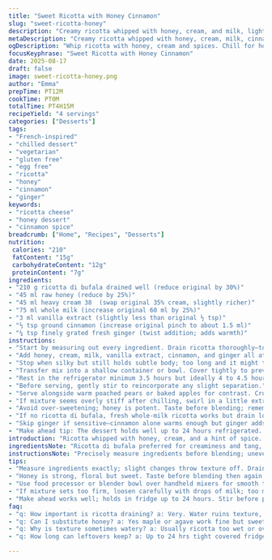 ```yaml
---
title: "Sweet Ricotta with Honey Cinnamon"
slug: "sweet-ricotta-honey"
description: "Creamy ricotta whipped with honey, cream, and milk, lightly spiced with cinnamon and vanilla. A chilled dessert, rustic yet refined, ideal for beating afternoon slumps. Quick prep, needs cooling to thicken and marry flavors. Works vegetarian, gluten- and egg-free. Honey can be swapped with maple syrup or agave if you want a different sweetness profile. Use whole milk for richer mouthfeel, or skim to keep it lighter. Whipping just right—don’t rush, texture matters. Serve with poached stone fruit or nutty biscuits for crunch. Discover balance between silky, sweet, and warm spice notes."
metaDescription: "Creamy ricotta whipped with honey, cream, milk, cinnamon and fresh ginger. Chill slow, textures settle. Rustic French-inspired dessert with warm spice notes."
ogDescription: "Whip ricotta with honey, cream and spices. Chill for hours, textures firm. Rustic French-style treat with hints of cinnamon and grated ginger. Rich yet light."
focusKeyphrase: "Sweet Ricotta with Honey Cinnamon"
date: 2025-08-17
draft: false
image: sweet-ricotta-honey.png
author: "Emma"
prepTime: PT12M
cookTime: PT0M
totalTime: PT4H15M
recipeYield: "4 servings"
categories: ["Desserts"]
tags:
- "French-inspired"
- "chilled dessert"
- "vegetarian"
- "gluten free"
- "egg free"
- "ricotta"
- "honey"
- "cinnamon"
- "ginger"
keywords:
- "ricotta cheese"
- "honey dessert"
- "cinnamon spice"
breadcrumb: ["Home", "Recipes", "Desserts"]
nutrition: 
 calories: "210"
 fatContent: "15g"
 carbohydrateContent: "12g"
 proteinContent: "7g"
ingredients:
- "210 g ricotta di bufala drained well (reduce original by 30%)"
- "45 ml raw honey (reduce by 25%)"
- "45 ml heavy cream 38  (swap original 35% cream, slightly richer)"
- "75 ml whole milk (increase original 60 ml by 25%)"
- "3 ml vanilla extract (slightly less than original ½ tsp)"
- "⅓ tsp ground cinnamon (increase original pinch to about 1.5 ml)"
- "¼ tsp finely grated fresh ginger (twist addition; adds warmth)"
instructions:
- "Start by measuring out every ingredient. Drain ricotta thoroughly—too watery, dessert falls flat. Place ricotta in your food processor or blender bowl."
- "Add honey, cream, milk, vanilla extract, cinnamon, and ginger all at once. Blend on medium speed until a velvety, uniform texture is reached, about 90 seconds. Stop and scrape sides to avoid grainy pockets."
- "Stop when silky but still holds subtle body; too long and it might thin out. Listen for a smooth whirling sound, no clumps left."
- "Transfer mix into a shallow container or bowl. Cover tightly to prevent fridge odors sneaking in."
- "Rest in the refrigerator minimum 3.5 hours but ideally 4 to 4.5 hours. You're waiting for flavors to marry and mixture to firm without freezing. Cold makes it thick, light, spoonable—not runny."
- "Before serving, gently stir to reincorporate any slight separation."
- "Serve alongside warm poached pears or baked apples for contrast. Crunchy, buttery almond cookies also bring texture harmony and cut richness."
- "If mixture seems overly stiff after chilling, swirl in a little extra milk by teaspoon and stir to loosen."
- "Avoid over-sweetening; honey is potent. Taste before blending; remember chilling dulls sweetness slightly."
- "If no ricotta di bufala, fresh whole-milk ricotta works but drain longer overnight in cheesecloth for creaminess."
- "Skip ginger if sensitive—cinnamon alone warms enough but ginger adds unexpected depth."
- "Make ahead tip: The dessert holds well up to 24 hours refrigerated. Stir before plating."
introduction: "Ricotta whipped with honey, cream, and a hint of spice. Nothing fancy, but subtle magic happens with the cooling time; flavors blend, textures settle. I’ve learned the hard way draining ricotta is vital—too much water ruins everything. Honey is sweet but also floral; not your usual sugar bomb. Cinnamon keeps things cozy, but a small pinch can vanish under dairy’s heft. Adding fresh ginger shakes things up—sharp, but it must be finely grated or it jars. Blending speed matters. Too fast, and it thins out, fragile. Chill patiently, more than you think. Serve with something tart or crunchy to fight creamy richness. There’s something rustic and elegant in this humble combo. Not from a fancy chef but from someone who’s tried and tasted and tweaked over time. That's what I enjoy—simple ingredients doing unusual things together."
ingredientsNote: "Ricotta di bufala preferred for creaminess and tang, but if unavailable, homemade draining trick saves store-bought ricotta. Line a sieve with cheesecloth, leave it in fridge overnight—serious texture upgrade. Honey can be replaced with maple syrup or agave nectar if you need a vegan twist or prefer a milder sweetness. Cream at 38% fat gives better mouthfeel, but trim to 30–35% for lighter result. Whole milk is best here—not too lean, not too fat. Vanilla extract quality influences overall aroma; cheap extract can taste artificial. Cinnamon amount adjusted for balanced warmth without overpowering. Introducing fresh finely grated ginger isn't traditional but personal favorite—adds warmth and subtle heat. Pacing matters; blending time impacts final texture. Equipment matters too: food processor preferred over handheld blender for smoother puree."
instructionsNote: "Precisely measure ingredients before blending; uneven ratios can leave gritty spots or watery consistency. Drain ricotta thoroughly—trust me, a sloppy ricotta kills the dish. You want it dense but airy. Blend ingredients moderately—speed is your friend but not your enemy here. Stop blending once fully combined and silky; overprocessing creates thin liquid texture. Refrigeration crucial. Not less than 3.5 hours; colder means thicker, flavors meld. Aim for firm but spoonable, like soft mousse. Stir before serving to distribute moisture evenly. Pair with acidic or crunchy accompaniments to cut richness. If mixture sets too hard, loosen with a small splash of milk, add slowly. Don’t overmix after chilling; it ruins airy texture. Expect a delicate balance between creaminess, sweetness, and spice. Makes a light yet indulgent dessert or a sweet snack after a long day in the kitchen."
tips:
- "Measure ingredients exactly; slight changes throw texture off. Drain ricotta well—excess water kills creaminess. Blend medium speed, about 90 seconds; listen for smooth humming, no loud motor sounds. Overblend thins the mix, underblend leaves grainy bits. Let chilling do magic; flavors meld but chill no less than 3.5 hours. Cover tight in fridge to block odors. If mix seems stiff, swirl in milk teaspoon by teaspoon; careful, don’t drown it."
- "Honey is strong, floral but sweet. Taste before blending then again after chilling. Sweetness dulls in cold; adjust carefully. Maple syrup or agave nectar swap if vegan or milder preferred. Cream fat content matters—38% for richness, 30–35% for lighter mouthfeel. Whole milk adds body. If no ricotta di bufala, drain whole-milk ricotta overnight in cheesecloth for dense, creamy texture. Fresh grated ginger adds welcome warmth, skip if delicate palate. Cinnamon level bumped slightly from pinch to balance dairy heft."
- "Use food processor or blender bowl over handheld mixers for smooth texture, less grain. Scrape bowl sides mid-blend to avoid pockets of curdled cream or honey clumps. Texture guides timing: silky but body still there means stop. If overly watery, drain ricotta more next time. Resting in fridge firm but spoonable; freeze ruins texture. Stir before serving to redistribute moisture evenly. Pair with tart fruits, poached pears or crunch from almond cookies cut richness and add dimension."
- "If mixture sets too firm, loosen carefully with drops of milk; too much makes it runny. Chill cold but avoid freezing edges or texture breaks. Blending speed affects outcome—medium blend means sound tells you all. Sharp blender sounds mean overmixing; smooth, steady whirl says done. Thick but light spoonable texture takes patience, no rush. Longer chill brings better flavor marriage. Ginger finely grated or it jars; fresh preferred over powder."
- "Make ahead works well; holds in fridge up to 24 hours. Stir before plating to refresh texture. Avoid over-sweetening to keep balance intact. Take note of vanilla quality—cheap extract turns aroma artificial. Cinnamon amount chosen to warm, not overpower. Mix ingredients altogether then blend, no staged additions. Keep chill tight covered, fridge flavors screw with delicate aroma. Adding acid or crunchy elements cuts richness nicely."
faq:
- "q: How important is ricotta draining? a: Very. Water ruins texture, dilutes flavor. Overnight in cheesecloth best if no ricotta di bufala. Quick drain not enough, creaminess drops fast."
- "q: Can I substitute honey? a: Yes maple or agave work fine but sweetness profile shifts. Agave duller, maple adds different notes. Adjust amount carefully or chill taste test important."
- "q: Why is texture sometimes watery? a: Usually ricotta too wet or overblended. Drain longer next time or blend less. Chill firms it up but only so much. Mix should hold spoon shape slightly."
- "q: How long can leftovers keep? a: Up to 24 hrs tight covered fridge. Stir before serving refreshes texture. No freeze, ice crystals kill mousse effect. If too stiff next day add drop milk and stir slow."

---
```


